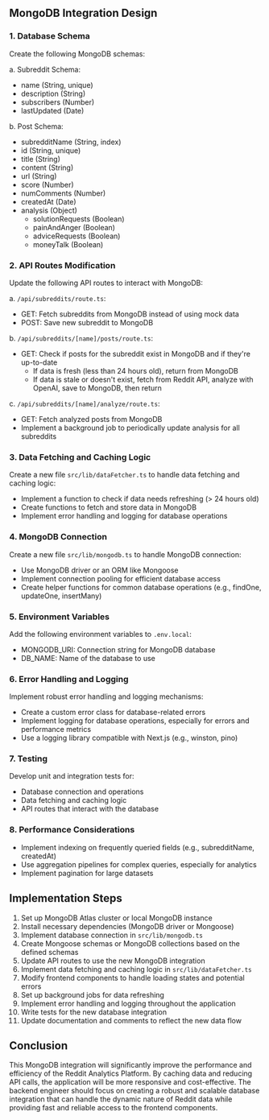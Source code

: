 
## MongoDB Integration Design

### 1. Database Schema

Create the following MongoDB schemas:

a. Subreddit Schema:
- name (String, unique)
- description (String)
- subscribers (Number)
- lastUpdated (Date)

b. Post Schema:
- subredditName (String, index)
- id (String, unique)
- title (String)
- content (String)
- url (String)
- score (Number)
- numComments (Number)
- createdAt (Date)
- analysis (Object)
  - solutionRequests (Boolean)
  - painAndAnger (Boolean)
  - adviceRequests (Boolean)
  - moneyTalk (Boolean)

### 2. API Routes Modification

Update the following API routes to interact with MongoDB:

a. `/api/subreddits/route.ts`:
- GET: Fetch subreddits from MongoDB instead of using mock data
- POST: Save new subreddit to MongoDB

b. `/api/subreddits/[name]/posts/route.ts`:
- GET: Check if posts for the subreddit exist in MongoDB and if they're up-to-date
  - If data is fresh (less than 24 hours old), return from MongoDB
  - If data is stale or doesn't exist, fetch from Reddit API, analyze with OpenAI, save to MongoDB, then return

c. `/api/subreddits/[name]/analyze/route.ts`:
- GET: Fetch analyzed posts from MongoDB
- Implement a background job to periodically update analysis for all subreddits

### 3. Data Fetching and Caching Logic

Create a new file `src/lib/dataFetcher.ts` to handle data fetching and caching logic:

- Implement a function to check if data needs refreshing (> 24 hours old)
- Create functions to fetch and store data in MongoDB
- Implement error handling and logging for database operations

### 4. MongoDB Connection

Create a new file `src/lib/mongodb.ts` to handle MongoDB connection:

- Use MongoDB driver or an ORM like Mongoose
- Implement connection pooling for efficient database access
- Create helper functions for common database operations (e.g., findOne, updateOne, insertMany)

### 5. Environment Variables

Add the following environment variables to `.env.local`:

- MONGODB_URI: Connection string for MongoDB database
- DB_NAME: Name of the database to use

### 6. Error Handling and Logging

Implement robust error handling and logging mechanisms:

- Create a custom error class for database-related errors
- Implement logging for database operations, especially for errors and performance metrics
- Use a logging library compatible with Next.js (e.g., winston, pino)

### 7. Testing

Develop unit and integration tests for:

- Database connection and operations
- Data fetching and caching logic
- API routes that interact with the database

### 8. Performance Considerations

- Implement indexing on frequently queried fields (e.g., subredditName, createdAt)
- Use aggregation pipelines for complex queries, especially for analytics
- Implement pagination for large datasets

## Implementation Steps

1. Set up MongoDB Atlas cluster or local MongoDB instance
2. Install necessary dependencies (MongoDB driver or Mongoose)
3. Implement database connection in `src/lib/mongodb.ts`
4. Create Mongoose schemas or MongoDB collections based on the defined schemas
5. Update API routes to use the new MongoDB integration
6. Implement data fetching and caching logic in `src/lib/dataFetcher.ts`
7. Modify frontend components to handle loading states and potential errors
8. Set up background jobs for data refreshing
9. Implement error handling and logging throughout the application
10. Write tests for the new database integration
11. Update documentation and comments to reflect the new data flow

## Conclusion

This MongoDB integration will significantly improve the performance and efficiency of the Reddit Analytics Platform. By caching data and reducing API calls, the application will be more responsive and cost-effective. The backend engineer should focus on creating a robust and scalable database integration that can handle the dynamic nature of Reddit data while providing fast and reliable access to the frontend components.
